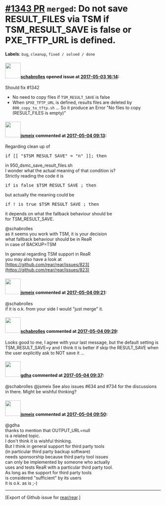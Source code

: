 [\#1343 PR](https://github.com/rear/rear/pull/1343) `merged`: Do not save RESULT\_FILES via TSM if TSM\_RESULT\_SAVE is false or PXE\_TFTP\_URL is defined.
===========================================================================================================================================================

**Labels**: `bug`, `cleanup`, `fixed / solved / done`

#### <img src="https://avatars.githubusercontent.com/u/19491077?u=0021b16ab426902cbe676f6831f41607bbe4d441&v=4" width="50">[schabrolles](https://github.com/schabrolles) opened issue at [2017-05-03 16:14](https://github.com/rear/rear/pull/1343):

Should fix \#1342

-   No need to copy files if `TSM_RESULT_SAVE` is false
-   When `$PXE_TFTP_URL` is defined, results files are deleted by  
    `800_copy_to_tftp.sh` ... So it produce an Error "No files to copy
    (RESULT\_FILES is empty)"

#### <img src="https://avatars.githubusercontent.com/u/1788608?u=925fc54e2ce01551392622446ece427f51e2f0ce&v=4" width="50">[jsmeix](https://github.com/jsmeix) commented at [2017-05-04 09:13](https://github.com/rear/rear/pull/1343#issuecomment-299133984):

Regarding clean up of

<pre>
if [[ "$TSM_RESULT_SAVE" = "n" ]]; then
</pre>

in 950\_dsmc\_save\_result\_files.sh  
I wonder what the actual meaning of that condition is?  
Strictly reading the code it is

<pre>
if is_false $TSM_RESULT_SAVE ; then
</pre>

but actually the meaning could be

<pre>
if ! is_true $TSM_RESULT_SAVE ; then
</pre>

it depends on what the fallback behaviour should be  
for TSM\_RESULT\_SAVE.

@schabrolles  
as it seems you work with TSM, it is your decision  
what fallback behaviour should be in ReaR  
in case of BACKUP=TSM

In general regarding TSM support in ReaR  
you may also have a look at  
[https://github.com/rear/rear/issues/823](https://github.com/rear/rear/issues/823)

#### <img src="https://avatars.githubusercontent.com/u/1788608?u=925fc54e2ce01551392622446ece427f51e2f0ce&v=4" width="50">[jsmeix](https://github.com/jsmeix) commented at [2017-05-04 09:21](https://github.com/rear/rear/pull/1343#issuecomment-299135711):

@schabrolles  
if it is o.k. from your side I would "just merge" it.

#### <img src="https://avatars.githubusercontent.com/u/19491077?u=0021b16ab426902cbe676f6831f41607bbe4d441&v=4" width="50">[schabrolles](https://github.com/schabrolles) commented at [2017-05-04 09:29](https://github.com/rear/rear/pull/1343#issuecomment-299137214):

Looks good to me, I agree with your last message, but the default
setting is TSM\_RESULT\_SAVE=y and I think it is better if skip the
RESULT\_SAVE when the user explicitly ask to NOT save it ...

#### <img src="https://avatars.githubusercontent.com/u/888633?u=cdaeb31efcc0048d3619651aa18dd4b76e636b21&v=4" width="50">[gdha](https://github.com/gdha) commented at [2017-05-04 09:37](https://github.com/rear/rear/pull/1343#issuecomment-299138961):

@schabrolles @jsmeix See also issues \#634 and \#734 for the discussions
in there. Might be wishful thinking?

#### <img src="https://avatars.githubusercontent.com/u/1788608?u=925fc54e2ce01551392622446ece427f51e2f0ce&v=4" width="50">[jsmeix](https://github.com/jsmeix) commented at [2017-05-04 09:50](https://github.com/rear/rear/pull/1343#issuecomment-299141648):

@gdha  
thanks to mention that OUTPUT\_URL=null  
is a related topic.  
I don't think it is wishful thinking.  
But I think in general support for third party tools  
(in particular third party backup software)  
needs sponsorship because third party tool issues  
can only be implemented by someone who actually  
uses and tests ReaR with a particular third party tool.  
As long as the support for third party tools  
is considered "sufficient" by its users  
it is o.k. as is ;-)

------------------------------------------------------------------------

\[Export of Github issue for
[rear/rear](https://github.com/rear/rear).\]
